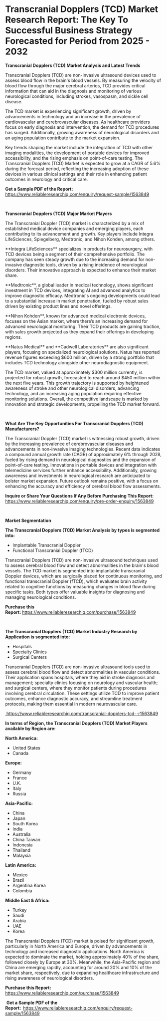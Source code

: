 <p><h1>Transcranial Dopplers (TCD) Market Research Report: The Key To Successful Business Strategy Forecasted for Period from 2025 - 2032</h1></p><p><strong>Transcranial Dopplers (TCD) Market Analysis and Latest Trends</strong></p>
<p><p>Transcranial Dopplers (TCD) are non-invasive ultrasound devices used to assess blood flow in the brain's blood vessels. By measuring the velocity of blood flow through the major cerebral arteries, TCD provides critical information that can aid in the diagnosis and monitoring of various neurological conditions, including strokes, vasospasm, and sickle cell disease. </p><p>The TCD market is experiencing significant growth, driven by advancements in technology and an increase in the prevalence of cardiovascular and cerebrovascular diseases. As healthcare providers focus on early diagnosis and intervention, the demand for TCD procedures has surged. Additionally, growing awareness of neurological disorders and an aging population contribute to the market expansion.</p><p>Key trends shaping the market include the integration of TCD with other imaging modalities, the development of portable devices for improved accessibility, and the rising emphasis on point-of-care testing. The Transcranial Dopplers (TCD) Market is expected to grow at a CAGR of 5.6% during the forecast period, reflecting the increasing adoption of these devices in various clinical settings and their role in enhancing patient outcomes in neurology and critical care.</p></p>
<p><strong>Get a Sample PDF of the Report:&nbsp;</strong> <a href="https://www.reliableresearchiq.com/enquiry/request-sample/1563849?utm_campaign=3130&utm_medium=2&utm_source=Github&utm_content=ia&utm_term=14042025&utm_id=transcranial-dopplers-tcd">https://www.reliableresearchiq.com/enquiry/request-sample/1563849</a></p>
<p>&nbsp;</p>
<p><strong>Transcranial Dopplers (TCD) Major Market Players</strong></p>
<p><p>The Transcranial Doppler (TCD) market is characterized by a mix of established medical device companies and emerging players, each contributing to its advancement and growth. Key players include Integra LifeSciences, Spiegelberg, Medtronic, and Nihon Kohden, among others.</p><p>**Integra LifeSciences** specializes in products for neurosurgery, with TCD devices being a segment of their comprehensive portfolio. The company has seen steady growth due to the increasing demand for non-invasive diagnostic tools, driven by a rising incidence of neurological disorders. Their innovative approach is expected to enhance their market share.</p><p>**Medtronic**, a global leader in medical technology, shows significant investment in TCD devices, integrating AI and advanced analytics to improve diagnostic efficacy. Medtronic's ongoing developments could lead to a substantial increase in market penetration, fueled by robust sales driven by existing product lines and novel offerings.</p><p>**Nihon Kohden**, known for advanced medical electronic devices, focuses on the Asian market, where there’s an increasing demand for advanced neurological monitoring. Their TCD products are gaining traction, with sales growth projected as they expand their offerings in developing regions.</p><p>**Natus Medical** and **Cadwell Laboratories** are also significant players, focusing on specialized neurological solutions. Natus has reported revenue figures exceeding $600 million, driven by a strong portfolio that includes TCD technology alongside other neurodiagnostic equipment.</p><p>The TCD market, valued at approximately $300 million currently, is projected for robust growth, forecasted to reach around $450 million within the next five years. This growth trajectory is supported by heightened awareness of stroke and other neurological disorders, advancing technology, and an increasing aging population requiring effective monitoring solutions. Overall, the competitive landscape is marked by innovation and strategic developments, propelling the TCD market forward.</p></p>
<p>&nbsp;</p>
<p><strong>What Are The Key Opportunities For Transcranial Dopplers (TCD) Manufacturers?</strong></p>
<p><p>The Transcranial Doppler (TCD) market is witnessing robust growth, driven by the increasing prevalence of cerebrovascular diseases and advancements in non-invasive imaging technologies. Recent data indicates a compound annual growth rate (CAGR) of approximately 6% through 2028, fueled by rising demand in neurological diagnostics and the expansion of point-of-care testing. Innovations in portable devices and integration with telemedicine services further enhance accessibility. Additionally, growing awareness and investments in neurological research are anticipated to bolster market expansion. Future outlook remains positive, with a focus on enhancing the accuracy and efficiency of cerebral blood flow assessments.</p></p>
<p><strong>Inquire or Share Your Questions If Any Before Purchasing This Report:</strong> <a href="https://www.reliableresearchiq.com/enquiry/pre-order-enquiry/1563849?utm_campaign=3130&utm_medium=2&utm_source=Github&utm_content=ia&utm_term=14042025&utm_id=transcranial-dopplers-tcd">https://www.reliableresearchiq.com/enquiry/pre-order-enquiry/1563849</a></p>
<p>&nbsp;</p>
<p><strong>Market Segmentation</strong></p>
<p><strong>The Transcranial Dopplers (TCD) Market Analysis by types is segmented into:</strong></p>
<p><ul><li>Implantable Transcranial Doppler</li><li>Functional Transcranial Doppler (fTCD)</li></ul></p>
<p><p>Transcranial Dopplers (TCD) are non-invasive ultrasound techniques used to assess cerebral blood flow and detect abnormalities in the brain's blood vessels. The TCD market is segmented into implantable transcranial Doppler devices, which are surgically placed for continuous monitoring, and functional transcranial Doppler (fTCD), which evaluates brain activity related to cognitive functions by measuring changes in blood flow during specific tasks. Both types offer valuable insights for diagnosing and managing neurological conditions.</p></p>
<p><strong>Purchase this Report:&nbsp;</strong><a href="https://www.reliableresearchiq.com/purchase/1563849?utm_campaign=3130&utm_medium=2&utm_source=Github&utm_content=ia&utm_term=14042025&utm_id=transcranial-dopplers-tcd">https://www.reliableresearchiq.com/purchase/1563849</a></p>
<p>&nbsp;</p>
<p><strong>The Transcranial Dopplers (TCD) Market Industry Research by Application is segmented into:</strong></p>
<p><ul><li>Hospitals</li><li>Specialty Clinics</li><li>Surgical Centers</li></ul></p>
<p><p>Transcranial Dopplers (TCD) are non-invasive ultrasound tools used to assess cerebral blood flow and detect abnormalities in vascular conditions. Their application spans hospitals, where they aid in stroke diagnosis and management; specialty clinics focusing on neurology and vascular health; and surgical centers, where they monitor patients during procedures involving cerebral circulation. These settings utilize TCD to improve patient outcomes, enhance diagnostic accuracy, and streamline treatment protocols, making them essential in modern neurovascular care.</p></p>
<p><a href="https://www.reliableresearchiq.com/transcranial-dopplers-tcd--r1563849?utm_campaign=3130&utm_medium=2&utm_source=Github&utm_content=ia&utm_term=14042025&utm_id=transcranial-dopplers-tcd">&nbsp;https://www.reliableresearchiq.com/transcranial-dopplers-tcd--r1563849</a></p>
<p><strong>In terms of Region, the Transcranial Dopplers (TCD) Market Players available by Region are:</strong></p>
<p>
    <p> <strong> North America: </strong>
        <ul>
            <li>United States</li>
            <li>Canada</li>
        </ul>
        </p> 
    <p> <strong> Europe: </strong>
        <ul>
            <li>Germany</li>
            <li>France</li>
            <li>U.K.</li>
            <li>Italy</li>
            <li>Russia</li>
        </ul>
        </p> 
    <p> <strong> Asia-Pacific: </strong>
        <ul>
            <li>China</li>
            <li>Japan</li>
            <li>South Korea</li>
            <li>India</li>
            <li>Australia</li>
            <li>China Taiwan</li>
            <li>Indonesia</li>
            <li>Thailand</li>
            <li>Malaysia</li>
        </ul>
        </p> 
    <p> <strong> Latin America: </strong>
        <ul>
            <li>Mexico</li>
            <li>Brazil</li>
            <li>Argentina Korea</li>
            <li>Colombia</li>
        </ul>
        </p> 
    <p> <strong> Middle East & Africa: </strong>
        <ul>
            <li>Turkey</li>
            <li>Saudi</li>
            <li>Arabia</li>
            <li>UAE</li>
            <li>Korea</li>
        </ul>
    </p>
    </p>
<p><p>The Transcranial Dopplers (TCD) market is poised for significant growth, particularly in North America and Europe, driven by advancements in technology and increased diagnostic applications. North America is expected to dominate the market, holding approximately 40% of the share, followed closely by Europe at 30%. Meanwhile, the Asia-Pacific region and China are emerging rapidly, accounting for around 20% and 10% of the market share, respectively, due to expanding healthcare infrastructure and rising awareness of neurological disorders.</p></p>
<p><strong>Purchase this Report: </strong><a href="https://www.reliableresearchiq.com/purchase/1563849?utm_campaign=3130&utm_medium=2&utm_source=Github&utm_content=ia&utm_term=14042025&utm_id=transcranial-dopplers-tcd">https://www.reliableresearchiq.com/purchase/1563849</a></p>
<p>&nbsp;<strong>Get a Sample PDF of the Report:&nbsp;&nbsp;</strong><a href="https://www.reliableresearchiq.com/enquiry/request-sample/1563849?utm_campaign=3130&utm_medium=2&utm_source=Github&utm_content=ia&utm_term=14042025&utm_id=transcranial-dopplers-tcd">https://www.reliableresearchiq.com/enquiry/request-sample/1563849</a></p>
<p><strong></strong></p>
<p><p></p><p></p><p></p></p>